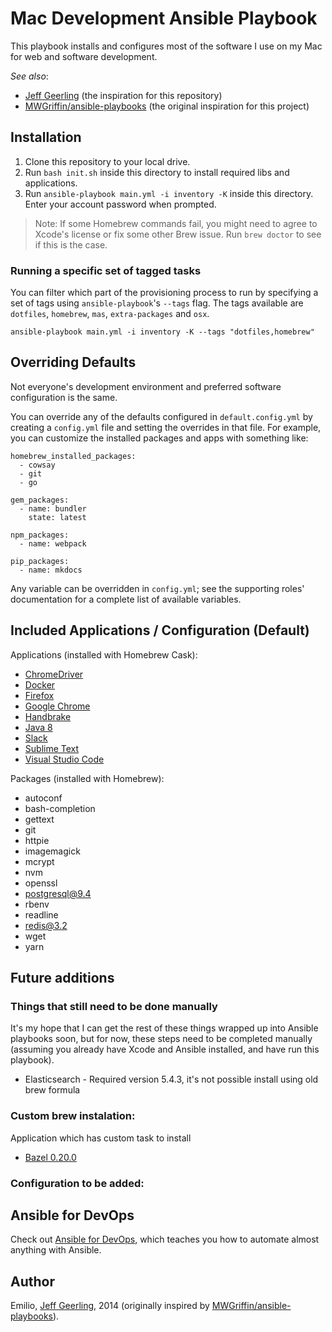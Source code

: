 # Mac Development Ansible Playbook

This playbook installs and configures most of the software I use on my Mac for web and software development.

*See also*:

  - [Jeff Geerling](https://github.com/geerlingguy/mac-dev-playbook) (the inspiration for this repository)
  - [MWGriffin/ansible-playbooks](https://github.com/MWGriffin/ansible-playbooks) (the original inspiration for this project)

## Installation

  1. Clone this repository to your local drive.
  2. Run `bash init.sh` inside this directory to install required libs and applications.
  5. Run `ansible-playbook main.yml -i inventory -K` inside this directory. Enter your account password when prompted.

> Note: If some Homebrew commands fail, you might need to agree to Xcode's license or fix some other Brew issue. Run `brew doctor` to see if this is the case.

### Running a specific set of tagged tasks

You can filter which part of the provisioning process to run by specifying a set of tags using `ansible-playbook`'s `--tags` flag. The tags available are `dotfiles`, `homebrew`, `mas`, `extra-packages` and `osx`.

    ansible-playbook main.yml -i inventory -K --tags "dotfiles,homebrew"

## Overriding Defaults

Not everyone's development environment and preferred software configuration is the same.

You can override any of the defaults configured in `default.config.yml` by creating a `config.yml` file and setting the overrides in that file. For example, you can customize the installed packages and apps with something like:

    homebrew_installed_packages:
      - cowsay
      - git
      - go
    
    gem_packages:
      - name: bundler
        state: latest
    
    npm_packages:
      - name: webpack
    
    pip_packages:
      - name: mkdocs

Any variable can be overridden in `config.yml`; see the supporting roles' documentation for a complete list of available variables.

## Included Applications / Configuration (Default)

Applications (installed with Homebrew Cask):

  - [ChromeDriver](https://sites.google.com/a/chromium.org/chromedriver/)
  - [Docker](https://www.docker.com/)
  - [Firefox](https://www.mozilla.org/en-US/firefox/new/)
  - [Google Chrome](https://www.google.com/chrome/)
  - [Handbrake](https://handbrake.fr/)
  - [Java 8](https://java.com/en/download/faq/java8.xml)
  - [Slack](https://slack.com/)
  - [Sublime Text](https://www.sublimetext.com/)
  - [Visual Studio Code](https://code.visualstudio.com/)  

Packages (installed with Homebrew):

  - autoconf
  - bash-completion
  - gettext
  - git
  - httpie  
  - imagemagick
  - mcrypt
  - nvm
  - openssl
  - postgresql@9.4
  - rbenv
  - readline    
  - redis@3.2
  - wget
  - yarn 

## Future additions

### Things that still need to be done manually

It's my hope that I can get the rest of these things wrapped up into Ansible playbooks soon, but for now, these steps need to be completed manually (assuming you already have Xcode and Ansible installed, and have run this playbook).

  - Elasticsearch - Required version 5.4.3, it's not possible install using old brew formula

### Custom brew instalation:

Application which has custom task to install 

  - [Bazel 0.20.0](https://bazel.build)

### Configuration to be added:

## Ansible for DevOps

Check out [Ansible for DevOps](https://www.ansiblefordevops.com/), which teaches you how to automate almost anything with Ansible.

## Author

Emilio, [Jeff Geerling](https://www.jeffgeerling.com/), 2014 (originally inspired by [MWGriffin/ansible-playbooks](https://github.com/MWGriffin/ansible-playbooks)).